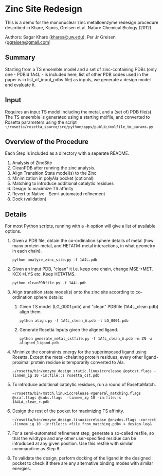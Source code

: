 # Zinc Site Redesign

This is a demo for the mononuclear zinc metalloenzyme redesign procedure described in Khare, Kipnis, Greisen et al. Nature Chemical Biology (2012).

Authors: Sagar Khare (khares@uw.edu), Per Jr Greisen (pgreisen@gmail.com)

## Summary

Starting from a TS ensemble model and a set of zinc-containing PDBs (only one - PDBid 1A4L - is included here, list of other PDB codes used in the paper is in list\_of\_input\_pdbs file) as inputs, we generate a design model and evaluate it. 

## Input

Requires an input TS model including the metal, and a (set of) PDB file(s). The TS ensemble is generated using a starting molfile, and converted to Rosetta parameters using the script `~/rosetta/rosetta_source/src/python/apps/public/molfile_to_params.py`

## Overview of the Procedure

Each Step is included as a directory with a separate README.

1.	Analysis of ZincSite
2. 	CleanPDB after running the zinc analysis. 
3.	Align Transition State model(s) to the Zinc
4.	Minimization in polyAla pocket (optional)
5.	Matching to introduce additional catalytic residues
6.	Design to maximize TS affinity
7.	Revert to Native - Semi-automated refinement
8. 	Dock (validation)

## Details

For most Python scripts, running with a -h option will give a list of available options.

1. Given a PDB file, obtain the co-ordination sphere details of metal (how many protein-metal, and HETATM-metal interactions, in what geometry in each chain).

    `python analyze_zinc_site.py -f 1A4L.pdb`

2. Given an input PDB, "clean" it i.e. keep one chain, change MSE->MET, KCX->LYS etc. Keep HETATMS.

    `python cleanPDBfile.py -f 1A4L.pdb`

3. Align transition state model(s) onto the zinc site according to co-ordination sphere details: 

	1. Given TS model (LG_0001.pdb) and "clean" PDBfile (1A4L_clean.pdb) align them.

	    `python align.py -f 1A4L_clean_A.pdb -l LG_0001.pdb`

	2. Generate Rosetta Inputs given the aligned ligand.

	    `python generate_metal_cstfile.py -f 1A4L_clean_A.pdb -m ZN -a aligned_ligand.pdb`

4. Minimize the constraints energy for the superimposed ligand using Rosetta. Except the metal-chelating protein residues, every other ligand-proximal protein residue is temporarily converted to Ala.

    `~/rosetta/bin/enzyme_design.static.linuxiccrelease @optcst.flags -linmem_ig 10 -in:file::s rosetta_cst.pdb`

5. To introduce additional catalytic residues, run a round of RosettaMatch.

    `~/rosetta/bin/match.linuxiccrelease @general_matching.flags @scaf.flags @subs.flags  -linmem_ig 10 -in:file::s 1A4LA_clean_r.pdb`

6. Design the rest of the pocket for maximizing TS affinity.

    `~/rosetta/bin/enzyme_design.linuxiccrelease @enzdes.flags -correct -linmem_ig 10 -in:file::s <file_from_matching.pdb> > design.log&`

7. For a semi-automated refinement step, generate a so-called resfile, so that the wildtype and any other user-specified residue can be introduced at any given position. Use this resfile with similar commandline as Step 6.

8. To validate the design, perform docking of the ligand in the designed pocket to check if there are any alternative binding modes with similar energies.
